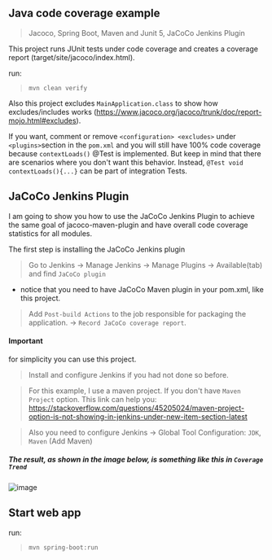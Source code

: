 
## Java code coverage example 
> Jacoco, Spring Boot, Maven and Junit 5, JaCoCo Jenkins Plugin 

This project runs JUnit tests under code coverage and creates a coverage report (target/site/jacoco/index.html). 

run: 
> `mvn clean verify`

Also this project excludes `MainApplication.class` to show how excludes/includes works (https://www.jacoco.org/jacoco/trunk/doc/report-mojo.html#excludes). 
 
 If you want, comment or remove `<configuration> <excludes>` under `<plugins>`section in the `pom.xml` and you will still have 100% code coverage because `contextLoads()` @Test is implemented. But keep in mind that there are scenarios where you don't want this behavior. Instead, `@Test void contextLoads(){...}` can be part of integration Tests. 
 
 ## JaCoCo Jenkins Plugin 
 I am going to show you how to use the JaCoCo Jenkins Plugin to achieve the same goal of jacoco-maven-plugin and have overall code coverage statistics for all modules. 
 
 The first step is installing the JaCoCo Jenkins plugin
 > Go to Jenkins -> Manage Jenkins -> Manage Plugins -> Available(tab) and find `JaCoCo plugin`
- notice that you need to have JaCoCo Maven plugin in your pom.xml, like this project. 
> Add `Post-build Actions` to the job responsible for packaging the application. -> `Record JaCoCo coverage report`. 

#### Important
for simplicity you can use this project. 
> Install and configure Jenkins if you had not done so before.

> For this example, I use a maven project. If you don't have `Maven Project` option. This link can help you: 
https://stackoverflow.com/questions/45205024/maven-project-option-is-not-showing-in-jenkins-under-new-item-section-latest 

> Also you need to configure Jenkins -> Global Tool Configuration: `JDK`, `Maven` (Add Maven) 

##### The result, as shown in the image below, is something like this in `Coverage Trend` 

![image](https://drive.google.com/uc?export=view&id=1r6UsLnH1jfh4fqvaFUT6mBOaFuxV-PXn)

## Start web app
run: 
> `mvn spring-boot:run`

